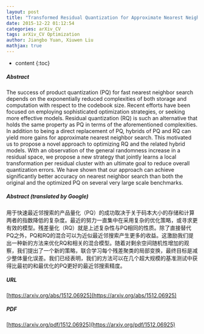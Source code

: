 ```yaml
---
layout: post
title: "Transformed Residual Quantization for Approximate Nearest Neighbor Search"
date: 2015-12-22 01:12:54
categories: arXiv_CV
tags: arXiv_CV Optimization
author: Jiangbo Yuan, Xiuwen Liu
mathjax: true
---
```


* content
{:toc}

##### Abstract
The success of product quantization (PQ) for fast nearest neighbor search depends on the exponentially reduced complexities of both storage and computation with respect to the codebook size. Recent efforts have been focused on employing sophisticated optimization strategies, or seeking more effective models. Residual quantization (RQ) is such an alternative that holds the same property as PQ in terms of the aforementioned complexities. In addition to being a direct replacement of PQ, hybrids of PQ and RQ can yield more gains for approximate nearest neighbor search. This motivated us to propose a novel approach to optimizing RQ and the related hybrid models. With an observation of the general randomness increase in a residual space, we propose a new strategy that jointly learns a local transformation per residual cluster with an ultimate goal to reduce overall quantization errors. We have shown that our approach can achieve significantly better accuracy on nearest neighbor search than both the original and the optimized PQ on several very large scale benchmarks.

##### Abstract (translated by Google)
用于快速最近邻搜索的产品量化（PQ）的成功取决于关于码本大小的存储和计算两者的指数降低的复杂度。最近的努力一直集中在采用复杂的优化策略，或寻求更有效的模型。残差量化（RQ）就是上述复杂性与PQ相同的性质。除了直接替代PQ之外，PQ和RQ的混合可以为近似最近邻搜索产生更多的收益。这激励我们提出一种新的方法来优化RQ和相关的混合模型。随着对剩余空间随机性增加的观察，我们提出了一个新的策略，联合学习每个残差聚类的局部变换，最终目标是减少整体量化误差。我们已经表明，我们的方法可以在几个超大规模的基准测试中获得比最初的和最优化的PQ更好的最近邻搜索精度。

##### URL
[https://arxiv.org/abs/1512.06925](https://arxiv.org/abs/1512.06925)

##### PDF
[https://arxiv.org/pdf/1512.06925](https://arxiv.org/pdf/1512.06925)


